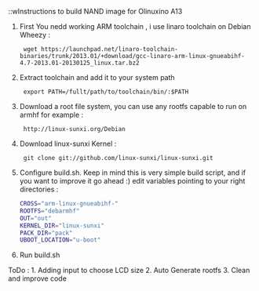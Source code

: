 ::wInstructions to build NAND image for Olinuxino A13

1. First You nedd working ARM  toolchain , i use linaro toolchain on Debian Wheezy :


        wget https://launchpad.net/linaro-toolchain-binaries/trunk/2013.01/+download/gcc-linaro-arm-linux-gnueabihf-4.7-2013.01-20130125_linux.tar.bz2


2. Extract toolchain and add it to your system path 


        export PATH=/fullt/path/to/toolchain/bin/:$PATH
        

3. Download a root file system, you can use any rootfs capable to run on armhf for example : 

        http://linux-sunxi.org/Debian 

4. Download linux-sunxi Kernel :


        git clone git://github.com/linux-sunxi/linux-sunxi.git
        
5. Configure build.sh. Keep in mind this is very simple build script, and if you want to improve it go ahead :) 
  edit variables pointing to your right directories :
    ```bash
    CROSS="arm-linux-gnueabihf-"
    ROOTFS="debarmhf"
    OUT="out"
    KERNEL_DIR="linux-sunxi"
    PACK_DIR="pack"
    UBOOT_LOCATION="u-boot"
    ```
6. Run build.sh

ToDo : 
        1. Adding input to choose LCD size
        2. Auto Generate rootfs
        3. Clean and improve code
